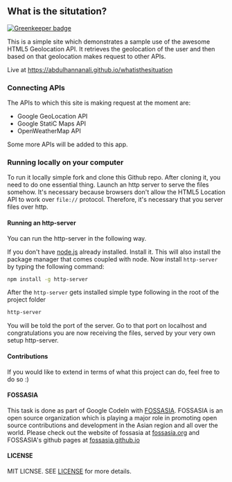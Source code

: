 ## What is the situtation?

[![Greenkeeper badge](https://badges.greenkeeper.io/abdulhannanali/whatisthesituation.svg)](https://greenkeeper.io/)

This is a simple site which demonstrates a sample use of the awesome HTML5 Geolocation API. It retrieves the geolocation of the user and then based on that geolocation makes request to other APIs.

Live at https://abdulhannanali.github.io/whatisthesituation

### Connecting APIs

The APIs to which this site is making request at the  moment are:
- Google GeoLocation API
- Google StatiC Maps API
- OpenWeatherMap API

Some more APIs will be added to this app.


### Running locally on your computer

To run it locally simple fork and clone this Github repo. After cloning it, you need to do one essential thing. Launch an http server to serve the files somehow. It's necessary because browsers don't allow the HTML5 Location API to work over `file://` protocol. Therefore, it's necessary that you server files over http. 

#### Running an http-server
You can run the http-server in the following way.

If you don't have [node.js](https://nodejs.org) already installed. Install it. This will also install the package manager that comes coupled with node. Now install `http-server` by typing the following command:
```bash
npm install -g http-server
```

After the `http-server` gets installed simple type following in the root of the project folder
```bash
http-server
```

You will be told the port of the server. Go to that port on localhost and congratulations you are now receiving the files, served by your very own setup http-server.

#### Contributions
If you would like to extend in terms of what this project can do, feel free to do so :)

#### FOSSASIA 
This task is done as part of Google CodeIn with [FOSSASIA](https://fossasia.org). FOSSASIA is an open source organization which is playing a major role in promoting open source contributions and development in the Asian region and all over the world. Please check out the website of fossasia at [fossasia.org](http://fossasia.org) and FOSSASIA's github pages at [fossasia.github.io](https://fossasia.github.io)

#### LICENSE

MIT LICNSE. SEE [LICENSE](LICENSE) for more details.
